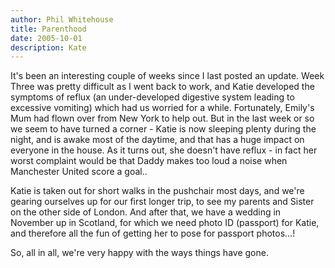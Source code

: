 ```yaml
---
author: Phil Whitehouse
title: Parenthood
date: 2005-10-01
description: Kate
---
```


It's been an interesting couple of weeks since I last posted an update. Week Three was pretty difficult as I went back to work, and Katie developed the symptoms of reflux (an under-developed digestive system leading to excessive vomiting) which had us worried for a while. Fortunately, Emily's Mum had flown over from New York to help out. But in the last week or so we seem to have turned a corner - Katie is now sleeping plenty during the night, and is awake most of the daytime, and that has a huge impact on everyone in the house. As it turns out, she doesn't have reflux - in fact her worst complaint would be that Daddy makes too loud a noise when Manchester United score a goal..

Katie is taken out for short walks in the pushchair most days, and we're gearing ourselves up for our first longer trip, to see my parents and Sister on the other side of London. And after that, we have a wedding in November up in Scotland, for which we need photo ID (passport) for Katie, and therefore all the fun of getting her to pose for passport photos...!

So, all in all, we're very happy with the ways things have gone.
